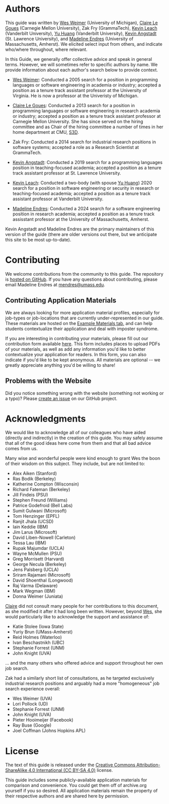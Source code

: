 # Authors

This guide was written by [Wes Weimer](https://web.eecs.umich.edu/~weimerw/) (University of
Michigan), [Claire Le Goues](https://clairelegoues.com/) (Carnegie Mellon University), Zak Fry (GrammaTech),
[Kevin Leach](https://kjl.name/) (Vanderbilt University), [Yu Huang](https://yuhuang-lab.github.io/) (Vanderbilt University), 
[Kevin Angstadt](https://myslu.stlawu.edu/~kangstadt/) (St. Lawrence University), and [Madeline Endres](https://madelineendres.com) (University 
of Massachusetts, Amherst). We elicited select input from others, and indicate who/where throughout, where relevant.

In this Guide, we generally offer collective advice and speak in general terms. However, we will sometimes refer to specific authors by name. We provide
information about each author's search below to provide context.

* [Wes Weimer](https://web.eecs.umich.edu/~weimerw/): Conducted a 2005 search for a position in programming languages or software
engineering in academia or industry; accepted a position as a tenure track assistant professor at the University of Virginia. He is now a professor at the Univeristy of Michigan. 

* [Claire Le Goues](https://clairelegoues.com/): Conducted a 2013 search for a position in programming languages or software
engineering in research academia or industry; accepted a position as a tenure track assistant professor at Carnegie Mellon University.  She has since served on the hiring committee and as Chair of the hiring committee a number of times in her home department at CMU, [S3D](https://s3d.cmu.edu/).

* Zak Fry: Conducted a 2014 search for industrial research positions in software systems; accepted a role as a Research Scientist at GrammaTech.

* [Kevin Angstadt](https://myslu.stlawu.edu/~kangstadt/): Conducted a 2019 search for a programming languages position in teaching-focused academia; accepted a position as a tenure track assistant professor at St. Lawrence University.

* [Kevin Leach](https://kjl.name/): Conducted a two-body (with spouse [Yu Huang](https://yuhuang-lab.github.io/)) 2020 search for a position in software engineering or security in research or teaching-focused academia; accepted a position as a tenure track assistant professor at Vanderbilt University.  

* [Madeline Endres](https://madelineendres.com): Conducted a 2024 search for a software engineering position in research academia; accepted a position as a tenure track assisstant professor at the University of Massachusetts, Amherst.


Kevin Angstadt and Madeline Endres are the primary
maintainers of this version of the guide (there are older versions out
there, but we anticipate this site to be most up-to-date).

# Contributing

We welcome contributions from the community to this guide.  The repository is
[hosted on GitHub]({{site.repo}}). If you have any questions about contributing, please email Madeline Endres at <mendres@umass.edu>.

## Contributing Application Materials

We are always looking for more application material profiles, especially for job-types or job-locations that are currently under-represented in our guide. These materials are hosted on the [Example Materials tab](exampleMaterials.md), and can help students contextualize their application and deal with imposter syndrome. 

If you are interesting in contributing your materials, please fill out our contribution form available [here](https://docs.google.com/forms/d/e/1FAIpQLSdLHwzuCsOcKHNBZBO9LGiWhVZPbcIE5-VpQ5hL8wQcFRAAMQ/viewform?usp=sf_link). This form includes places to upload PDFs of your materials, as well as add any information you'd like to better contextualize your application for readers. In this form, you can also indicate if you'd like to be kept anonymous. All materials are optional -- we greatly appreciate anything you'd be willing to share!

## Problems with the Website

Did you notice something wrong with the website (something not working or a
typo)?  Please [create an issue]({{site.repo}}/issues) on our GitHub project.

# Acknowledgments

We would like to acknowledge all of our colleagues who have aided (directly and
indirectly) in the creation of this guide. You may safely assume that all of the
good ideas here come from them and that all bad advice comes from us.

Many wise and wonderful people were kind enough to grant Wes the boon of their
wisdom on this subject. They include, but are not limited to:

- Alex Aiken (Stanford)
- Ras Bodik (Berkeley)
- Katherine Compton (Wisconsin)
- Richard Fateman (Berkeley)
- Jill Findeis (PSU)
- Stephen Freund (Williams)
- Patrice Godefroid (Bell Labs)
- Sumit Gulwani (Microsoft)
- Tom Henzinger (EPFL)
- Ranjit Jhala (UCSD)
- Iain Keddie (IBM)
- Jim Larus (Microsoft)
- David Liben-Nowell (Carleton)
- Tessa Lau (IBM)
- Rupak Majumdar (UCLA)
- Wayne McMullen (PSU)
- Greg Morrisett (Harvard)
- George Necula (Berkeley)
- Jens Palsberg (UCLA)
- Sriram Rajamani (Microsoft)
- David Shoenthal (Longwood)
- Raj Varma (Delaware)
- Mark Wegman (IBM)
- Donna Weimer (Juniata)

[Claire](/grad-job-guide/about#authors) did not consult many people for her contributions to this document, as
she modified it after it had long been written. However, beyond [Wes](/grad-job-guide/about#authors), she would
particularly like to acknowledge the support and assistance of:

- Katie Stolee (Iowa State)
- Yuriy Brun (UMass-Amherst)
- Reid Holmes (Waterloo)
- Ivan Beschastnikh (UBC)
- Stephanie Forrest (UNM)
- John Knight (UVA)

... and the many others who offered advice and support throughout her own job
search.

Zak had a similarly short list of consultations, as he targeted exclusively
industrial research positions and arguably had a more "homogeneous" job search
experience overall:

- Wes Weimer (UVA)
- Lori Pollock (UD)
- Stephanie Forrest (UNM)
- John Knight (UVA)
- Pieter Hooimeijer (Facebook)
- Ray Buse (Google)
- Joel Coffman (Johns Hopkins APL)

# License

The text of this guide is released under the [Creative Commons
Attribution-ShareAlike 4.0 International (CC BY-SA
4.0)](https://creativecommons.org/licenses/by-sa/4.0/) license.

This guide includes some publicly-available application materials for comparison
and convenience. You could get them off of archive.org yourself if you so
desired.  All application materials remain the property of their respective
authors and are shared here by permission.

